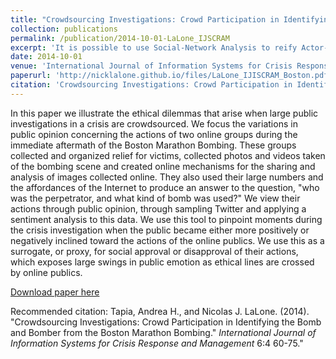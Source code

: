 ```yaml
---
title: "Crowdsourcing Investigations: Crowd Participation in Identifying the Bomb and Bomber from the Boston Marathon Bombing"
collection: publications
permalink: /publication/2014-10-01-LaLone_IJSCRAM
excerpt: 'It is possible to use Social-Network Analysis to reify Actor-Network Theory.'
date: 2014-10-01
venue: 'International Journal of Information Systems for Crisis Response and Management'
paperurl: 'http://nicklalone.github.io/files/LaLone_IJISCRAM_Boston.pdf'
citation: 'Crowdsourcing Investigations: Crowd Participation in Identifying the Bomb and Bomber from the Boston Marathon Bombing." <i>International Journal of Information Systems for Crisis Response and Management</i> 6:4 60-75.'
---
```

In this paper we illustrate the ethical dilemmas that arise when large public investigations in a crisis are crowdsourced. We focus the variations in public opinion concerning the actions of two online groups during the immediate aftermath of the Boston Marathon Bombing. These groups collected and organized relief for victims, collected photos and videos taken of the bombing scene and created online mechanisms for the sharing and analysis of images collected online. They also used their large numbers and the affordances of the Internet to produce an answer to the question, "who was the perpetrator, and what kind of bomb was used?" We view their actions through public opinion, through sampling Twitter and applying a sentiment analysis to this data. We use this tool to pinpoint moments during the crisis investigation when the public became either more positively or negatively inclined toward the actions of the online publics. We use this as a surrogate, or proxy, for social approval or disapproval of their actions, which exposes large swings in public emotion as ethical lines are crossed by online publics.

[Download paper here](http://nicklalone.github.io/files/LaLone_IJISCRAM_Boston.pdf)

Recommended citation: Tapia, Andrea H., and Nicolas J. LaLone. (2014). "Crowdsourcing Investigations: Crowd Participation in Identifying the Bomb and Bomber from the Boston Marathon Bombing." <i>International Journal of Information Systems for Crisis Response and Management</i> 6:4 60-75."
